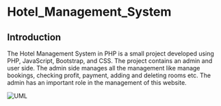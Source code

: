 # Hotel_Management_System
## Introduction
The Hotel Management System in PHP is a small project developed using PHP, JavaScript, Bootstrap, and CSS. The project contains an admin and user side. The admin side manages all the management like manage bookings, checking profit, payment, adding and deleting rooms etc. The admin has an important role in the management of this website.

![UML](https://user-images.githubusercontent.com/43470875/151342454-54e6c7c7-af95-43b3-8e37-137a1d0379f3.jpg)
